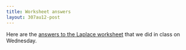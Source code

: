 ```yaml
---
title: Worksheet answers
layout: 307au12-post
---
```


Here are the [answers to the Laplace worksheet][1] that we did in class on Wednesday.

[1]: worksheet-laplace.pdf
